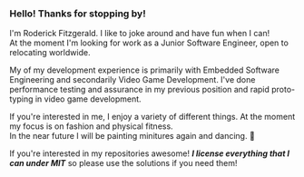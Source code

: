 ### Hello! Thanks for stopping by!

I'm Roderick Fitzgerald. I like to joke around and have fun when I can!<br>
At the moment I'm looking for work as a Junior Software Engineer, open to relocating worldwide.

My of my development experience is primarily with Embedded Software Engineering and secondarily Video Game Development.
I've done performance testing and assurance in my previous position and rapid proto-typing in video game development.

If you're interested in me, I enjoy a variety of different things. At the moment my focus is on fashion and physical fitness. <br>
In the near future I will be painting minitures again and dancing. 🙂



If you're interested in my repositories awesome!  ___I license everything that I can under MIT___  so please use the solutions if you need them!
<!--
**GhostOfYazura/GhostOfYazura** is a ✨ _special_ ✨ repository because its `README.md` (this file) appears on your GitHub profile.

Here are some ideas to get you started:

- 🔭 I’m currently working on ...
- 🌱 I’m currently learning ...
- 👯 I’m looking to collaborate on ...
- 🤔 I’m looking for help with ...
- 💬 Ask me about ...
- 📫 How to reach me: ...
- 😄 Pronouns: ...
- ⚡ Fun fact: ...


https://docs.github.com/en/account-and-profile/setting-up-and-managing-your-github-profile/customizing-your-profile/managing-your-profile-readme

- Repo idea
  * Video introduction w/ Portfolio show off. (Think presskit() for introducing yourself!)
  * Tax cost calculations for living overseas temporarily

-->
